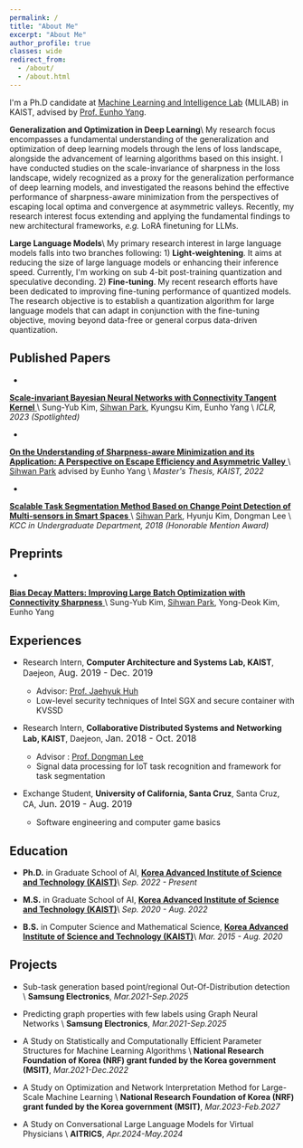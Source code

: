```yaml
---
permalink: /
title: "About Me"
excerpt: "About Me"
author_profile: true
classes: wide
redirect_from:
  - /about/
  - /about.html
---
```


I'm a Ph.D candidate at [Machine Learning and Intelligence Lab](https://mli.kaist.ac.kr/) (MLILAB) in KAIST, advised by [Prof. Eunho Yang](https://scholar.google.com/citations?user=UWO1mloAAAAJ).

**Generalization and Optimization in Deep Learning**\\
My research focus encompasses a fundamental understanding of the generalization and optimization of deep learning models through the lens of loss landscape, alongside the advancement of learning algorithms based on this insight. I have conducted studies on the scale-invariance of sharpness in the loss landscape, widely recognized as a proxy for the generalization performance of deep learning models, and investigated the reasons behind the effective performance of sharpness-aware minimization from the perspectives of escaping local optima and convergence at asymmetric valleys. Recently, my research interest focus extending and applying the fundamental findings to new architectural frameworks, *e.g.* LoRA finetuning for LLMs.

**Large Language Models**\\
My primary research interest in large language models falls into two branches following: 1) **Light-weightening**. It aims at reducing the size of large language models or enhancing their inference speed. Currently, I'm working on sub 4-bit post-training quantization and speculative deconding. 2) **Fine-tuning**. My recent research efforts have been dedicated to improving fine-tuning performance of quantized models. The research objective is to establish a quantization algorithm for large language models that can adapt in conjunction with the fine-tuning objective, moving beyond data-free or general corpus data-driven quantization.


## Published Papers

- <a href="https://openreview.net/pdf?id=VZ5EaTI6dqa">
**Scale-invariant Bayesian Neural Networks with Connectivity Tangent Kernel**
</a> \\
Sung-Yub Kim, <u>Sihwan Park</u>, Kyungsu Kim, Eunho Yang \\
*ICLR, 2023 (Spotlighted)*

- <a href="https://library.kaist.ac.kr/search/ctlgSearch/posesn/view.do?bibctrlno=1044772&se=t0&ty=B&_csrf=3d67e4ff-5451-40a9-8449-915d23da4294">
**On the Understanding of Sharpness-aware Minimization and its Application: A Perspective on Escape Efficiency and Asymmetric Valley**
</a> \\
<u>Sihwan Park</u> advised by Eunho Yang \\
*Master's Thesis, KAIST, 2022*

- <a href="https://www.dbpia.co.kr/journal/articleDetail?nodeId=NODE07503488">
**Scalable Task Segmentation Method Based on Change Point Detection of Multi-sensors in Smart Spaces**
</a> \\
<u>Sihwan Park</u>, Hyunju Kim, Dongman Lee \\
*KCC in Undergraduate Department, 2018 (Honorable Mention Award)*


## Preprints
- <a href="https://openreview.net/forum?id=Mvf5zr2qs6">
**Bias Decay Matters: Improving Large Batch Optimization with Connectivity Sharpness** 
</a> \\
Sung-Yub Kim, <u>Sihwan Park</u>, Yong-Deok Kim, Eunho Yang


## Experiences
- Research Intern, **Computer Architecture and Systems Lab, KAIST**, Daejeon, <font size="3">Aug. 2019 - Dec. 2019</font>
  - Advisor: [Prof. Jaehyuk Huh](https://jaehyuk-huh.github.io/)
  - Low-level security techniques of Intel SGX and secure container with KVSSD

- Research Intern, **Collaborative Distributed Systems and Networking Lab, KAIST**, Daejeon, <font size="3">Jan. 2018 - Oct. 2018</font>
  - Advisor : [Prof. Dongman Lee](http://143.248.55.123/cdsn/?p=29)
  - Signal data processing for IoT task recognition and framework for task segmentation

- Exchange Student, **University of California, Santa Cruz**, Santa Cruz, CA, <font size="3">Jun. 2019 - Aug. 2019</font>
  - Software engineering and computer game basics
    
## Education

- **Ph.D.** in Graduate School of AI, <a href="https://gsai.kaist.ac.kr/">**Korea Advanced Institute of Science and Technology (KAIST)**</a>\\
*Sep. 2022 - Present*
  
- **M.S.** in Graduate School of AI, <a href="https://gsai.kaist.ac.kr/">**Korea Advanced Institute of Science and Technology (KAIST)**</a>\\
*Sep. 2020 - Aug. 2022*

- **B.S.** in Computer Science and Mathematical Science, <a href="https://cs.kaist.ac.kr">**Korea Advanced Institute of Science and Technology (KAIST)**</a>\\
*Mar. 2015 - Aug. 2020*

## Projects

- Sub-task generation based point/regional Out-Of-Distribution detection \\
**Samsung Electronics**, *Mar.2021-Sep.2025*

- Predicting graph properties with few labels using Graph Neural Networks \\
**Samsung Electronics**, *Mar.2021-Sep.2025*

- A Study on Statistically and Computationally Efficient Parameter Structures for Machine Learning Algorithms \\
**National Research Foundation of Korea (NRF) grant funded by the Korea government (MSIT)**, *Mar.2021-Dec.2022*
  
- A Study on Optimization and Network Interpretation Method for Large-Scale Machine Learning \\
**National Research Foundation of Korea (NRF) grant funded by the Korea government (MSIT)**, *Mar.2023-Feb.2027*

- A Study on Conversational Large Language Models for Virtual Physicians \\
**AITRICS**, *Apr.2024-May.2024*

